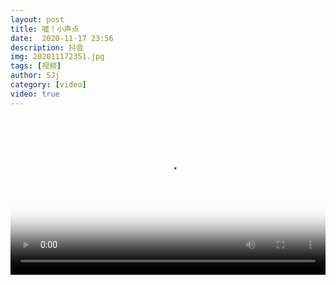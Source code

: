 ```yaml
---
layout: post
title: 嘘！小声点
date:  2020-11-17 23:56
description: 抖音
img: 202011172351.jpg
tags: [视频]
author: SJj
category: [video]
video: true
---
```

<video controls loop preload="auto" poster="/assets/img/202011172351.jpg" width="100%" src="https://img.xnan.top/%E5%B8%85%E5%93%A5%E8%A7%86%E9%A2%91/SJj/%E5%98%98%EF%BC%81%E5%B0%8F%E5%A3%B0%E7%82%B9.mp4"></video>
     
